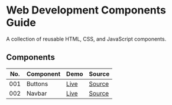 

# Web Development Components Guide

A collection of reusable HTML, CSS, and JavaScript components.

## Components

| No. | Component | Demo | Source |
|-----|-----------|------|--------|
| 001 | Buttons   | [Live](./001-buttons/index.html) | [Source](./001-buttons) |
| 002 | Navbar    | [Live](./002-navbar/navbar.html) | [Source](./002-navbar) |
